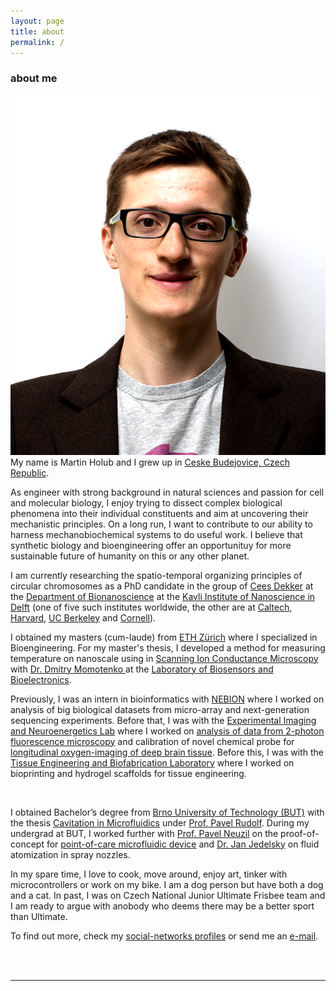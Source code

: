 ```yaml
---
layout: page
title: about
permalink: /
---
```

<a href="" target="blank"></a>
### about me
<img class="col one left" src="/img/prof_pic.png">
<br/>
My name is Martin Holub and I grew up in <a href="https://en.wikipedia.org/wiki/%C4%8Cesk%C3%A9_Bud%C4%9Bjovice" target="blank">Ceske Budejovice, Czech Republic</a>.

As engineer with strong background in natural sciences and passion for cell and molecular biology, I enjoy trying to dissect complex biological phenomena into their individual constituents and aim at uncovering their mechanistic principles. On a long run, I want to contribute to our ability to harness mechanobiochemical systems to do useful work. I believe that synthetic biology and bioengineering offer an opportunituy for more sustainable future of humanity on this or any other planet.

I am currently researching the spatio-temporal organizing principles of circular chromosomes as a PhD candidate in the group of [Cees Dekker](https://ceesdekkerlab.nl/) at the [Department of Bionanoscience](https://www.tudelft.nl/en/faculty-of-applied-sciences/about-faculty/departments/bionanoscience/) at the [Kavli Institute of Nanoscience in Delft](http://kavli.tudelft.nl/) (one of five such institutes worldwide, the other are at [Caltech](https://www.kavlifoundation.org/california-institute-technology), [Harvard](https://www.kavlifoundation.org/harvard-university), [UC Berkeley](https://www.kavlifoundation.org/university-california-berkeley) and [Cornell](https://www.kavlifoundation.org/cornell-university)).

I obtained my masters (cum-laude) from <a href="http://www.ethz.ch/en/" target="blank">ETH Zürich</a> where I specialized in Bioengineering. For my master's thesis, I developed a method for measuring temperature on nanoscale using in <a href="https://en.wikipedia.org/wiki/Scanning_ion-conductance_microscopy" target="blank">Scanning Ion Conductance Microscopy</a> with <a href="http://www.lbb.ethz.ch/the-group/principal-investigator/D_Momotenko-CV.html" target="blank"> Dr. Dmitry Momotenko </a> at the <a href="http://www.lbb.ethz.ch/" target="blank">Laboratory of Biosensors and Bioelectronics</a>.

Previously, I was an intern in bioinformatics with <a href="https://nebion.com/ne/" target="blank">NEBION</a> where I worked on analysis of big biological datasets from micro-array and next-generation sequencing experiments. Before that, I was with the <a href="https://www.pharma.uzh.ch/en/research/functionalimaging.html" target="blank">Experimental Imaging and Neuroenergetics Lab</a> where I worked on <a href = "https://github.com/EIN-lab/CHIPS">analysis of data from 2-photon fluorescence microscopy</a> and calibration of novel chemical probe for <a href="https://www.cell.com/cell-metabolism/pdfExtended/S1550-4131(18)30759-9" target="blank"> longitudinal oxygen-imaging of deep brain tissue</a>. Before this, I was with the <a href="http://www.cartilage.ethz.ch/" target="blank">Tissue Engineering and Biofabrication Laboratory</a> where I worked on bioprinting and hydrogel scaffolds for tissue engineering.

<img class="col one right" src="/img/dog_gif.gif" alt="" title="Dog">

I obtained Bachelor’s degree from <a href="https://www.vutbr.cz/en/" target="blank">Brno University of Technology (BUT)</a> with the thesis <a href="https://www.vutbr.cz/en/students/final-thesis?action=detail&zp_id=92831&hl_klic_slova=0&hl_abstrakt=0&hl_nazev=0&hl_autor=0&str=916&aid_redir=1">Cavitation in Microfluidics</a> under <a href="https://www.vutbr.cz/en/people/pavel-rudolf-2597/zivotopis"> Prof. Pavel Rudolf</a>. During my undergrad at BUT, I worked further with <a href="https://scholar.google.com/citations?user=hyJp9yIAAAAJ&hl=en" target="blank">Prof. Pavel Neuzil</a> on the proof-of-concept for <a href="https://pubs.acs.org/doi/abs/10.1021/acs.analchem.7b00776" target="blank">point-of-care microfluidic device</a> and <a href="https://scholar.google.ch/citations?user=PI67YCwAAAAJ&hl=de">Dr. Jan Jedelsky</a> on fluid atomization in spray nozzles.

In my spare time, I love to cook, move around, enjoy art, tinker with microcontrollers or work on my bike. I am a dog person but have both a dog and a cat. In past, I was on Czech National Junior Ultimate Frisbee team and I am ready to argue with anobody who deems there may be a better sport than Ultimate.

To find out more, check my <a href="#contacticon-center">social-networks profiles</a> or send me an <a href="mailto:mholub.ethz=gmail+com">e-mail</a>.

<br/>
<br/>
<hr/>
<br/>

<span class="contacticon center" id="contacticon-center"></span>
